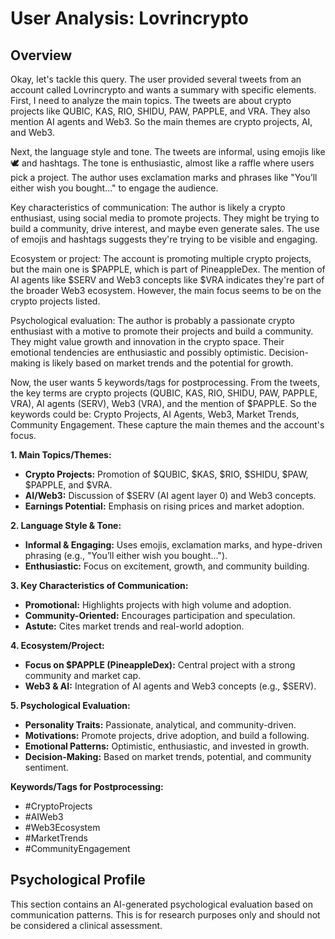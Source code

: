 # User Analysis: Lovrincrypto

## Overview

<think>
Okay, let's tackle this query. The user provided several tweets from an account called Lovrincrypto and wants a summary with specific elements. First, I need to analyze the main topics. The tweets are about crypto projects like QUBIC, KAS, RIO, SHIDU, PAW, PAPPLE, and VRA. They also mention AI agents and Web3. So the main themes are crypto projects, AI, and Web3.

Next, the language style and tone. The tweets are informal, using emojis like 🕊️ and hashtags. The tone is enthusiastic, almost like a raffle where users pick a project. The author uses exclamation marks and phrases like "You’ll either wish you bought..." to engage the audience.

Key characteristics of communication: The author is likely a crypto enthusiast, using social media to promote projects. They might be trying to build a community, drive interest, and maybe even generate sales. The use of emojis and hashtags suggests they're trying to be visible and engaging.

Ecosystem or project: The account is promoting multiple crypto projects, but the main one is $PAPPLE, which is part of PineappleDex. The mention of AI agents like $SERV and Web3 concepts like $VRA indicates they're part of the broader Web3 ecosystem. However, the main focus seems to be on the crypto projects listed.

Psychological evaluation: The author is probably a passionate crypto enthusiast with a motive to promote their projects and build a community. They might value growth and innovation in the crypto space. Their emotional tendencies are enthusiastic and possibly optimistic. Decision-making is likely based on market trends and the potential for growth.

Now, the user wants 5 keywords/tags for postprocessing. From the tweets, the key terms are crypto projects (QUBIC, KAS, RIO, SHIDU, PAW, PAPPLE, VRA), AI agents (SERV), Web3 (VRA), and the mention of $PAPPLE. So the keywords could be: Crypto Projects, AI Agents, Web3, Market Trends, Community Engagement. These capture the main themes and the account's focus.
</think>

**1. Main Topics/Themes:**  
- **Crypto Projects:** Promotion of $QUBIC, $KAS, $RIO, $SHIDU, $PAW, $PAPPLE, and $VRA.  
- **AI/Web3:** Discussion of $SERV (AI agent layer 0) and Web3 concepts.  
- **Earnings Potential:** Emphasis on rising prices and market adoption.  

**2. Language Style & Tone:**  
- **Informal & Engaging:** Uses emojis, exclamation marks, and hype-driven phrasing (e.g., "You’ll either wish you bought…").  
- **Enthusiastic:** Focus on excitement, growth, and community building.  

**3. Key Characteristics of Communication:**  
- **Promotional:** Highlights projects with high volume and adoption.  
- **Community-Oriented:** Encourages participation and speculation.  
- **Astute:** Cites market trends and real-world adoption.  

**4. Ecosystem/Project:**  
- **Focus on $PAPPLE (PineappleDex):** Central project with a strong community and market cap.  
- **Web3 & AI:** Integration of AI agents and Web3 concepts (e.g., $SERV).  

**5. Psychological Evaluation:**  
- **Personality Traits:** Passionate, analytical, and community-driven.  
- **Motivations:** Promote projects, drive adoption, and build a following.  
- **Emotional Patterns:** Optimistic, enthusiastic, and invested in growth.  
- **Decision-Making:** Based on market trends, potential, and community sentiment.  

**Keywords/Tags for Postprocessing:**  
- #CryptoProjects  
- #AIWeb3  
- #Web3Ecosystem  
- #MarketTrends  
- #CommunityEngagement

## Psychological Profile

This section contains an AI-generated psychological evaluation based on communication patterns. This is for research purposes only and should not be considered a clinical assessment.